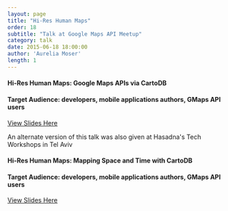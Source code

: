 ```yaml
---
layout: page
title: "Hi-Res Human Maps"
order: 18
subtitle: "Talk at Google Maps API Meetup"
category: talk
date: 2015-06-18 18:00:00
author: 'Aurelia Moser'
length: 1
---
```


#### Hi-Res Human Maps: Google Maps APIs via CartoDB

#### Target Audience: developers, mobile applications authors, GMaps API users

[View Slides Here](https://docs.google.com/presentation/d/118EqQ48JykgZs8Mt7mP-QLvaXOiivFrMRpyoTmAO4ZE/edit?usp=sharing)

An alternate version of this talk was also given at Hasadna's Tech Workshops in Tel Aviv

#### Hi-Res Human Maps: Mapping Space and Time with CartoDB

#### Target Audience: developers, mobile applications authors, GMaps API users

[View Slides Here](https://docs.google.com/presentation/d/1gXjChUgxz13CBlcuOKtAyYwERla1NDOb3OYBPDou0Sk/edit#slide=id.ga2edce303_0_0)